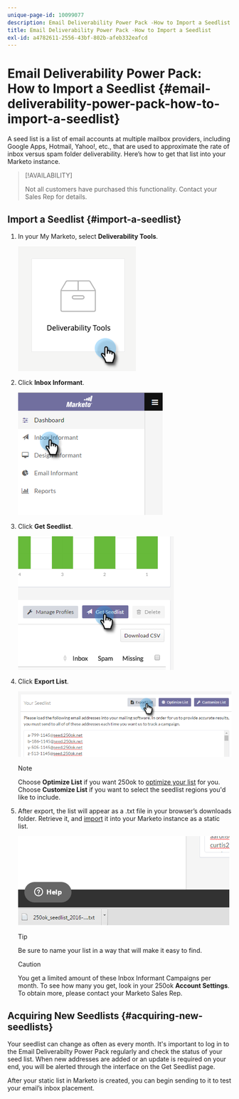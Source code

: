 ```yaml
---
unique-page-id: 10099077
description: Email Deliverability Power Pack -How to Import a Seedlist - Marketo Docs - Product Documentation
title: Email Deliverability Power Pack -How to Import a Seedlist
exl-id: a4782611-2556-43bf-802b-afeb332eafcd
---
```

# Email Deliverability Power Pack: How to Import a Seedlist {#email-deliverability-power-pack-how-to-import-a-seedlist}

A seed list is a list of email accounts at multiple mailbox providers, including Google Apps, Hotmail, Yahoo!, etc., that are used to approximate the rate of inbox versus spam folder deliverability. Here’s how to get that list into your Marketo instance.

>[!AVAILABILITY]
>
>Not all customers have purchased this functionality. Contact your Sales Rep for details.

## Import a Seedlist {#import-a-seedlist}

1. In your My Marketo, select **Deliverability Tools**.

   ![](assets/email-deliverability-power-pack-1.png)

1. Click **Inbox Informant**.

   ![](assets/two-1.png)

1. Click **Get Seedlist**.

   ![](assets/three-1.png)

1. Click **Export List**.

   ![](assets/four.png)

   >[!NOTE]
   >
   >Choose **Optimize List** if you want 250ok to [optimize your list](https://help.returnpath.com/hc/en-us/articles/360046746451-What-is-250ok-s-seedlist-optimizer-and-why-should-I-use-it-) for you. Choose **Customize List** if you want to select the seedlist regions you'd like to include.

1. After export, the list will appear as a .txt file in your browser’s downloads folder. Retrieve it, and [import](/help/marketo/getting-started/quick-wins/import-a-list-of-people.md) it into your Marketo instance as a static list.

   ![](assets/five.png)

   >[!TIP]
   >
   >Be sure to name your list in a way that will make it easy to find.

   >[!CAUTION]
   >
   >You get a limited amount of these Inbox Informant Campaigns per month. To see how many you get, look in your 250ok **Account Settings**. To obtain more, please contact your Marketo Sales Rep.

## Acquiring New Seedlists {#acquiring-new-seedlists}

   Your seedlist can change as often as every month. It's important to log in to the Email Deliverabilty Power Pack regularly and check the status of your seed list. When new addresses are added or an update is required on your end, you will be alerted through the interface on the Get Seedlist page.

After your static list in Marketo is created, you can begin sending to it to test your email’s inbox placement.
